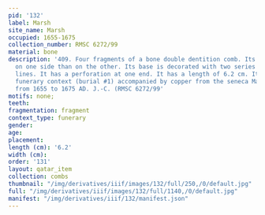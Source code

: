 ```yaml
---
pid: '132'
label: Marsh
site_name: Marsh
occupied: 1655-1675
collection_number: RMSC 6272/99
material: bone
description: '409. Four fragments of a bone double dentition comb. Its teeth are thinner
  on one side than on the other. Its base is decorated with two series of two horizontal
  lines. It has a perforation at one end. It has a length of 6.2 cm. It comes from
  funerary context (burial #1) accompanied by copper from the seneca Marsh site dated
  from 1655 to 1675 AD. J.-C. (RMSC 6272/99'
motifs: none;
teeth:
fragmentation: fragment
context_type: funerary
gender:
age:
placement:
length (cm): '6.2'
width (cm):
order: '131'
layout: qatar_item
collection: combs
thumbnail: "/img/derivatives/iiif/images/132/full/250,/0/default.jpg"
full: "/img/derivatives/iiif/images/132/full/1140,/0/default.jpg"
manifest: "/img/derivatives/iiif/132/manifest.json"
---
```

